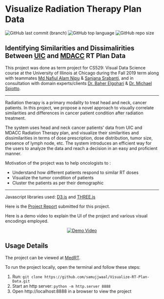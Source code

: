 # Visualize Radiation Therapy Plan Data

![GitHub last commit (branch)](https://img.shields.io/github/last-commit/samujjwaal/Visualize-RT-Plan-Data/master)
![GitHub top language](https://img.shields.io/github/languages/top/samujjwaal/Visualize-RT-Plan-Data)
![GitHub repo size](https://img.shields.io/github/repo-size/samujjwaal/Visualize-RT-Plan-Data)

## Identifying Similarities and Dissimalirities Between [UIC][uic] and [MDACC][mdacc] RT Plan Data
[uic]: https://cancer.uillinois.edu/ "University of Illinois Cancer Center"
[mdacc]: https://www.mdanderson.org/ "The University of Texas MD Anderson Cancer Center"

This project was done as term project for CS529: Visual Data Science course at the University of Illinois at Chicago during the Fall 2019 term along with teammates [Md Nafiul Alam Nipu][1] & [Sanjana Srabanti][2], and in consultation with domain experts/clients [Dr. Baher Elgohari][3] & [Dr. Michael Spiotto][4].

[1]: https://github.com/nafiul-nipu
[2]: https://github.com/SanjanaSrabanti16
[3]: BElgohari@mdanderson.org "Radiation Oncologist, University of Texas"
[4]: mspiotto@uic.edu "Radiation Oncologist, Radiation Oncologist"

----

Radiation therapy is a primary modality to treat head and neck, cancer patients. In this project, we propose a novel approach to visually  correlate similarities and differences in cancer patient condition after radiation treatment. 

The system uses head and neck cancer patients' data from UIC and MDACC Radiation Therapy plan, and visualize their similarities and dissimilarities in terms of dose prescription, dose distribution, tumor size, presence of lymph node, etc. The system introduces an efficient way for the users to analyze the data and reach a decision in an easy and proficient manner.

Motivation of the project was to help oncologists to :
* Understand how different patients respond to similar RT doses
* Visualize the tumor condition of patients
* Cluster the patients as per their demographic

----
Javascript libraries used: [D3.js](https://github.com/d3/d3) and [THREE.js](https://github.com/mrdoob/three.js)

Here is the [Project Report](https://docs.google.com/document/d/1oi8C-q11IrezS6G9zEKIcqfHg5QgJ-OT4_aYK8SP0Yw/edit?usp=sharing) submitted for this project.

Here is a demo video to explain the UI of the project and various visual encodings employed.

<p align="center" style="margin: 0 0">
    <a href="https://www.youtube.com/watch?v=yJpJ_xZvsP8" target="_blank" >
        <img src="https://img.youtube.com/vi/yJpJ_xZvsP8/0.jpg" alt="Demo Video" />
    </a>
</p>

## Usage Details

The project can be viewed at [MedRT](https://samujjwaal.github.io/Visualize-RT-Plan-Data).

To run the project locally, open the terminal and follow these steps: 
1. Run: `git clone https://github.com/samujjwaal/Visualize-RT-Plan-Data.git`
2. Start an http server: `python -m http.server 8888`
3. Open http://localhost:8888 in a browser to view the project
